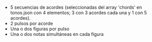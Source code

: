 * 5 secuencias de acordes (seleccionadas del array 'chords' en tonos.json con 4 elementos; 3 con 3 acordes cada una y 1 con 5 acordes).
* 2 pulsos por acorde
* Una o dos figuras por pulso
* Una o dos notas simultáneas en cada figura
